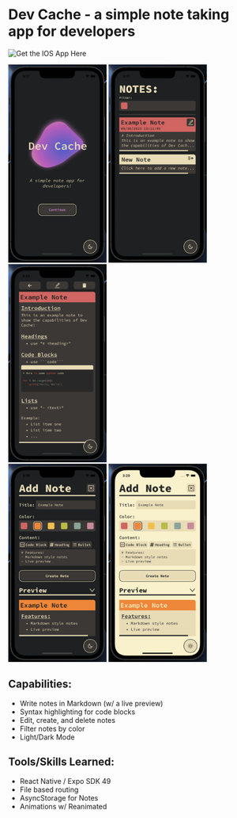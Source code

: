 # Dev Cache - a simple note taking app for developers

![Get the IOS App Here](https://apps.apple.com/us/app/dev-cache/id6468425227)

<div style="flex-direction: 'row'">
<img src="./pictures/home_screen.png" height="400"/>
<img src="./pictures/note_list.png" height="400"/>
<img src="./pictures/note_preview.png" height="400"/>

<div style="flex-direction: 'row'">
<img src="./pictures/add_note_dark.png" height="400"/>
<img src="./pictures/add_note_light.png" height="400"/>
<div>

## Capabilities:
- Write notes in Markdown (w/ a live preview)
- Syntax highlighting for code blocks
- Edit, create, and delete notes
- Filter notes by color
- Light/Dark Mode

## Tools/Skills Learned:
- React Native / Expo SDK 49
- File based routing
- AsyncStorage for Notes
- Animations w/ Reanimated
